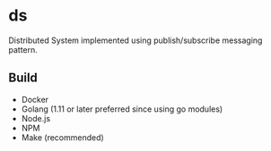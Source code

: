 # ds

Distributed System implemented using publish/subscribe messaging pattern.

## Build

* Docker
* Golang (1.11 or later preferred since using go modules)
* Node.js
* NPM
* Make (recommended)

